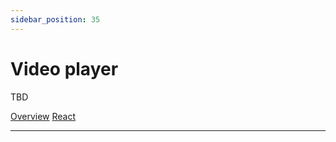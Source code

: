 ```yaml
---
sidebar_position: 35
---
```


# Video player

TBD

<a href='./index.md'> Overview</a>
<a href='./react.md'> React</a>
__________________________________________________________________________________